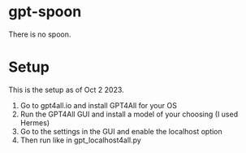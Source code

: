 # gpt-spoon
There is no spoon.

# Setup

This is the setup as of Oct 2 2023.

1. Go to gpt4all.io and install GPT4All for your OS
2. Run the GPT4All GUI and install a model of your choosing (I used Hermes)
3. Go to the settings in the GUI and enable the localhost option
4. Then run like in gpt_localhost4all.py